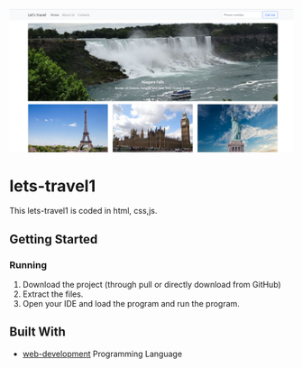 

![logo](https://github.com/mumal885/lets-travel1/blob/main/ls.png)
# lets-travel1
This lets-travel1 is coded in html, css,js.


## Getting Started


### Running

1. Download the project (through pull or directly download from GitHub)
2. Extract the files.
3. Open your IDE and load the program and run the program.

## Built With

* [web-development](https://practice.geeksforgeeks.org/courses/full-stack-node?source=google&medium=cpc&device=c&keyword=web%20development%20geeksforgeeks&matchtype=b&campaignid=19628473806&adgroup=144315195023&gclid=Cj0KCQiA6LyfBhC3ARIsAG4gkF80FrnG6DZEUDCLdeKqzXxYd682AY7vkKrqr7Acuo0kfFFb2nnEvEIaAoJhEALw_wcB)  Programming Language 
